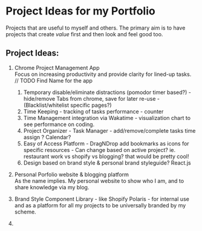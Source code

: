 # Project Ideas for my Portfolio
Projects that are useful to myself and others. The primary aim is to have projects that create *value* first and then
look and feel good too.
 
## Project Ideas:
1. Chrome Project Management App  
   Focus on increasing productivity and provide clarity for lined-up tasks.     
   // TODO Find Name for the app  
   1. Temporary disable/eliminate distractions (pomodor timer based?) - hide/remove Tabs from chrome, save for later
    re-use - (Blacklist/whitelist  specific pages?)
   2. Time Keeping - tracking of tasks performance - counter
   3. Time Management integration via Wakatime - visualization chart to see performance on coding.
   4. Project Organizer - Task Manager - add/remove/complete tasks time assign ? Calendar?
   5. Easy of Access Platform - DragNDrop add bookmarks as icons for specific resources - Can change based on active
    project? ie. restaurant work vs shopify vs blogging? that would be pretty cool!
   6. Design based on brand style & personal brand styleguide? React.js

2. Personal Porfolio website & blogging platform  
   As the name implies. My personal website to show who I am, and to share knowledge via my blog.

3. Brand Style Component Library - like Shopify Polaris - for internal use and as a platform for all my projects to
 be universally branded by my scheme.

4. 